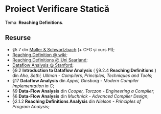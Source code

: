 # Proiect Verificare Statică

Tema: **Reaching Definitions**.

## Resurse
- §5.7 din [Møller & Schwartzbach](https://cs.au.dk/~amoeller/spa/spa.pdf) (+ CFG și curs PI);
- [Reaching Definition @ wiki](https://en.wikipedia.org/wiki/Reaching_definition);
- [Reaching Definitions @ Uni Saarland](http://compilers.cs.uni-saarland.de/teaching/spa/2014/slides/ReachingDefinitions.pdf);
- [Dataflow Analysis @ Stanford](https://suif.stanford.edu/~courses/cs243-winter07.bak/lectures/l2.pdf);
- §9.2 **Introduction to Dataflow Analysis** ( §9.2.4 **Reaching Definitions** ) din *Aho, Sethi, Ullman - Compilers, Principles, Techniques and Tools*;
- §17 **Dataflow Analysis** din *Appel, Ginsburg - Modern Compiler Implementation in C*;
- §9 **Data-Flow Analysis** din *Cooper, Torczon - Engineering a Compiler*;
- §8 **Data-Flow Analysis** din *Muchnick - Advanced Compiler Design*;
- §2.1.2 **Reaching Definitions Analysis** din *Nielson - Principles of Program Analysis*;
